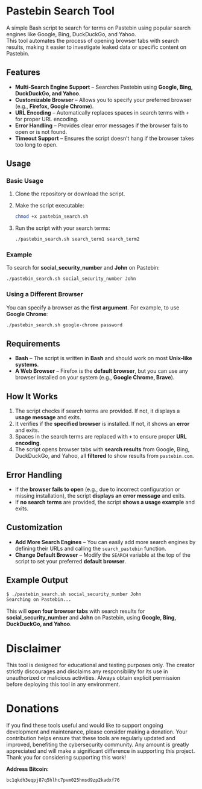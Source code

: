 # Pastebin Search Tool

A simple Bash script to search for terms on Pastebin using popular search engines like Google, Bing, DuckDuckGo, and Yahoo.  
This tool automates the process of opening browser tabs with search results, making it easier to investigate leaked data or specific content on Pastebin.

## Features

- **Multi-Search Engine Support** – Searches Pastebin using **Google, Bing, DuckDuckGo, and Yahoo**.
- **Customizable Browser** – Allows you to specify your preferred browser (e.g., **Firefox, Google Chrome**).
- **URL Encoding** – Automatically replaces spaces in search terms with `+` for proper URL encoding.
- **Error Handling** – Provides clear error messages if the browser fails to open or is not found.
- **Timeout Support** – Ensures the script doesn’t hang if the browser takes too long to open.

## Usage

### Basic Usage

1. Clone the repository or download the script.
2. Make the script executable:

   ```bash
   chmod +x pastebin_search.sh
   ```

3. Run the script with your search terms:

   ```bash
   ./pastebin_search.sh search_term1 search_term2
   ```

### Example

To search for **social_security_number** and **John** on Pastebin:

```bash
./pastebin_search.sh social_security_number John
```

### Using a Different Browser

You can specify a browser as the **first argument**. For example, to use **Google Chrome**:

```bash
./pastebin_search.sh google-chrome password
```

## Requirements

- **Bash** – The script is written in **Bash** and should work on most **Unix-like systems**.
- **A Web Browser** – Firefox is the **default browser**, but you can use any browser installed on your system (e.g., **Google Chrome, Brave**).

## How It Works

1. The script checks if search terms are provided. If not, it displays a **usage message** and exits.
2. It verifies if the **specified browser** is installed. If not, it shows an **error** and exits.
3. Spaces in the search terms are replaced with **`+`** to ensure proper **URL encoding**.
4. The script opens browser tabs with **search results** from Google, Bing, DuckDuckGo, and Yahoo, all **filtered** to show results from `pastebin.com`.

## Error Handling

- If the **browser fails to open** (e.g., due to incorrect configuration or missing installation), the script **displays an error message** and exits.
- If **no search terms** are provided, the script **shows a usage example** and exits.

## Customization

- **Add More Search Engines** – You can easily add more search engines by defining their URLs and calling the `search_pastebin` function.
- **Change Default Browser** – Modify the `SEARCH` variable at the top of the script to set your preferred **default browser**.

## Example Output

```bash
$ ./pastebin_search.sh social_security_number John
Searching on Pastebin...
```

This will **open four browser tabs** with search results for **social_security_number** and **John** on Pastebin, using **Google, Bing, DuckDuckGo, and Yahoo**.

# Disclaimer
This tool is designed for educational and testing purposes only. The creator strictly discourages and disclaims any responsibility for its use in unauthorized or malicious activities. Always obtain explicit permission before deploying this tool in any environment.

# Donations

If you find these tools useful and would like to support ongoing development and maintenance, please consider making a donation. Your contribution helps ensure that these tools are regularly updated and improved, benefiting the cybersecurity community. Any amount is greatly appreciated and will make a significant difference in supporting this project. Thank you for considering supporting this work!

**Address Bitcoin:** 
```bash
bc1qkdh3eqpj87q5hlhc7pvm025hmsd9zp2kadxf76
```
